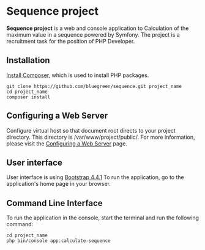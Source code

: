 # Sequence project

**Sequence project** is a web and console application to Calculation of the maximum value in a sequence powered by Symfony. The project is a recruitment task for the position of PHP Developer.

Installation
------------

[Install Composer](https://getcomposer.org/download/), which is used to install PHP packages.

```
git clone https://github.com/bluegreen/sequence.git project_name
cd project_name
composer install
``` 

Configuring a Web Server
------------
Configure virtual host so that document root directs to your project directory. This directory is /var/www/project/public/.
For more information, please visit the [Configuring a Web Server](https://symfony.com/doc/4.4/setup/web_server_configuration.html) page.

User interface
------------
User interface is using [Bootstrap 4.4.1](https://getbootstrap.com/)
To run the application, go to the application's home page in your browser.

Command Line Interface
------------
To run the application in the console, start the terminal and run the following command:
```
cd project_name
php bin/console app:calculate-sequence
``` 